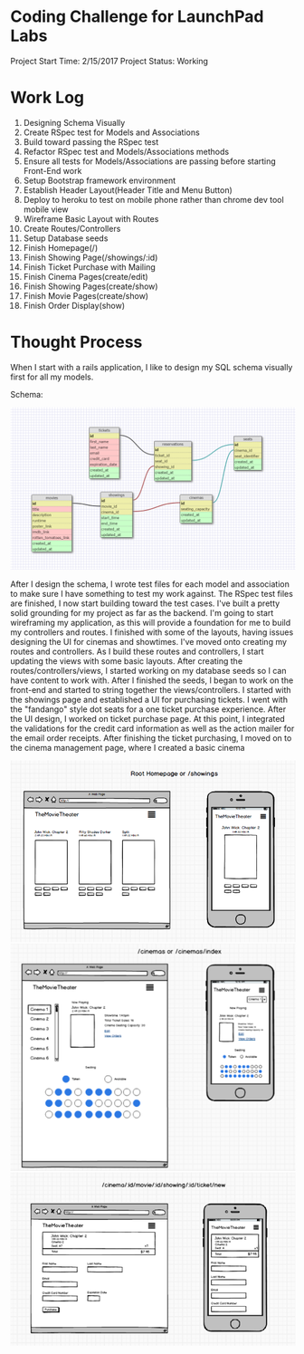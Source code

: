 # Coding Challenge for LaunchPad Labs

Project Start Time: 2/15/2017
Project Status: Working

# Work Log
1. Designing Schema Visually
2. Create RSpec test for Models and Associations
3. Build toward passing the RSpec test
4. Refactor RSpec test and Models/Associations methods
5. Ensure all tests for Models/Associations are passing before starting Front-End work
6. Setup Bootstrap framework environment
7. Establish Header Layout(Header Title and Menu Button)
8. Deploy to heroku to test on mobile phone rather than chrome dev tool mobile view
9. Wireframe Basic Layout with Routes
10. Create Routes/Controllers
11. Setup Database seeds
12. Finish Homepage(/)
13. Finish Showing Page(/showings/:id)
14. Finish Ticket Purchase with Mailing
15. Finish Cinema Pages(create/edit)
16. Finish Showing Pages(create/show)
17. Finish Movie Pages(create/show)
18. Finish Order Display(show)


# Thought Process
When I start with a rails application, I like to design my SQL schema visually first for all my models.

Schema:

![Schema Image](screenshots/schema_img.png)

After I design the schema, I wrote test files for each model and association to make sure I have something to test my work against.
The RSpec test files are finished, I now start building toward the test cases.
I've built a pretty solid grounding for my project as far as the backend. I'm going to start wireframing my application, as this will provide a foundation for me to build my controllers and routes.
I finished with some of the layouts, having issues designing the UI for cinemas and showtimes. I've moved onto creating my routes and controllers. As I build these routes and controllers, I start updating the views with some basic layouts. After creating the routes/controllers/views, I started working on my database seeds so I can have content to work with.
After I finished the seeds, I began to work on the front-end and started to string together the views/controllers. I started with the showings page and established a UI for purchasing tickets. I went with the "fandango" style dot seats for a one ticket purchase experience. After the UI design, I worked on ticket purchase page. At this point, I integrated the validations for the credit card information as well as the action mailer for the email order receipts. After finishing the ticket purchasing, I moved on to the cinema management page, where I created a basic cinema 


![Schema Image](screenshots/homepage.png)
![Schema Image](screenshots/cinema.png)
![Schema Image](screenshots/ticket_new.png)
